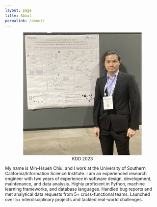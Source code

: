 ```yaml
---
layout: page
title: About
permalink: /about/
---
```


<center><img src="/assets/images/about/kdd.jpg" height="400"></center>
<center>KDD 2023</center>


My name is Min-Hsueh Chiu, and I work at the University of Southern California/Information Science Institute. I am an experienced research engineer with two years of experience in software design, development, maintenance, and data analysis. Highly proficient in Python, machine learning frameworks, and database languages. Handled bug reports and met analytical data requests from 5+ cross-functional teams. Launched over 5+ interdisciplinary projects and tackled real-world challenges.